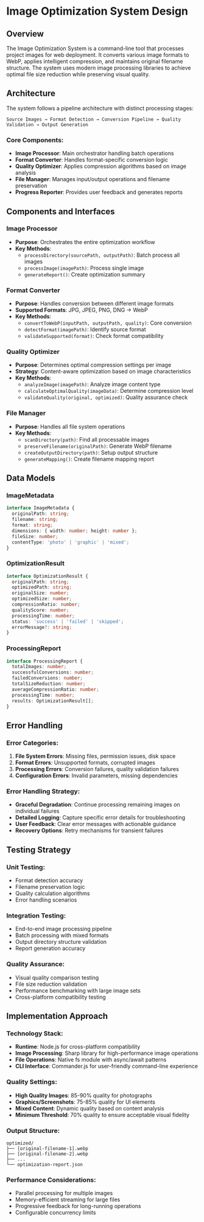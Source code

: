 # Image Optimization System Design

## Overview

The Image Optimization System is a command-line tool that processes project images for web deployment. It converts various image formats to WebP, applies intelligent compression, and maintains original filename structure. The system uses modern image processing libraries to achieve optimal file size reduction while preserving visual quality.

## Architecture

The system follows a pipeline architecture with distinct processing stages:

```
Source Images → Format Detection → Conversion Pipeline → Quality Validation → Output Generation
```

### Core Components:
- **Image Processor**: Main orchestrator handling batch operations
- **Format Converter**: Handles format-specific conversion logic
- **Quality Optimizer**: Applies compression algorithms based on image analysis
- **File Manager**: Manages input/output operations and filename preservation
- **Progress Reporter**: Provides user feedback and generates reports

## Components and Interfaces

### Image Processor
- **Purpose**: Orchestrates the entire optimization workflow
- **Key Methods**:
  - `processDirectory(sourcePath, outputPath)`: Batch process all images
  - `processImage(imagePath)`: Process single image
  - `generateReport()`: Create optimization summary

### Format Converter
- **Purpose**: Handles conversion between different image formats
- **Supported Formats**: JPG, JPEG, PNG, DNG → WebP
- **Key Methods**:
  - `convertToWebP(inputPath, outputPath, quality)`: Core conversion
  - `detectFormat(imagePath)`: Identify source format
  - `validateSupported(format)`: Check format compatibility

### Quality Optimizer
- **Purpose**: Determines optimal compression settings per image
- **Strategy**: Content-aware optimization based on image characteristics
- **Key Methods**:
  - `analyzeImage(imagePath)`: Analyze image content type
  - `calculateOptimalQuality(imageData)`: Determine compression level
  - `validateQuality(original, optimized)`: Quality assurance check

### File Manager
- **Purpose**: Handles all file system operations
- **Key Methods**:
  - `scanDirectory(path)`: Find all processable images
  - `preserveFilename(originalPath)`: Generate WebP filename
  - `createOutputDirectory(path)`: Setup output structure
  - `generateMapping()`: Create filename mapping report

## Data Models

### ImageMetadata
```typescript
interface ImageMetadata {
  originalPath: string;
  filename: string;
  format: string;
  dimensions: { width: number; height: number };
  fileSize: number;
  contentType: 'photo' | 'graphic' | 'mixed';
}
```

### OptimizationResult
```typescript
interface OptimizationResult {
  originalPath: string;
  optimizedPath: string;
  originalSize: number;
  optimizedSize: number;
  compressionRatio: number;
  qualityScore: number;
  processingTime: number;
  status: 'success' | 'failed' | 'skipped';
  errorMessage?: string;
}
```

### ProcessingReport
```typescript
interface ProcessingReport {
  totalImages: number;
  successfulConversions: number;
  failedConversions: number;
  totalSizeReduction: number;
  averageCompressionRatio: number;
  processingTime: number;
  results: OptimizationResult[];
}
```

## Error Handling

### Error Categories:
1. **File System Errors**: Missing files, permission issues, disk space
2. **Format Errors**: Unsupported formats, corrupted images
3. **Processing Errors**: Conversion failures, quality validation failures
4. **Configuration Errors**: Invalid parameters, missing dependencies

### Error Handling Strategy:
- **Graceful Degradation**: Continue processing remaining images on individual failures
- **Detailed Logging**: Capture specific error details for troubleshooting
- **User Feedback**: Clear error messages with actionable guidance
- **Recovery Options**: Retry mechanisms for transient failures

## Testing Strategy

### Unit Testing:
- Format detection accuracy
- Filename preservation logic
- Quality calculation algorithms
- Error handling scenarios

### Integration Testing:
- End-to-end image processing pipeline
- Batch processing with mixed formats
- Output directory structure validation
- Report generation accuracy

### Quality Assurance:
- Visual quality comparison testing
- File size reduction validation
- Performance benchmarking with large image sets
- Cross-platform compatibility testing

## Implementation Approach

### Technology Stack:
- **Runtime**: Node.js for cross-platform compatibility
- **Image Processing**: Sharp library for high-performance image operations
- **File Operations**: Native fs module with async/await patterns
- **CLI Interface**: Commander.js for user-friendly command-line experience

### Quality Settings:
- **High Quality Images**: 85-90% quality for photographs
- **Graphics/Screenshots**: 75-85% quality for UI elements
- **Mixed Content**: Dynamic quality based on content analysis
- **Minimum Threshold**: 70% quality to ensure acceptable visual fidelity

### Output Structure:
```
optimized/
├── [original-filename-1].webp
├── [original-filename-2].webp
├── ...
└── optimization-report.json
```

### Performance Considerations:
- Parallel processing for multiple images
- Memory-efficient streaming for large files
- Progressive feedback for long-running operations
- Configurable concurrency limits